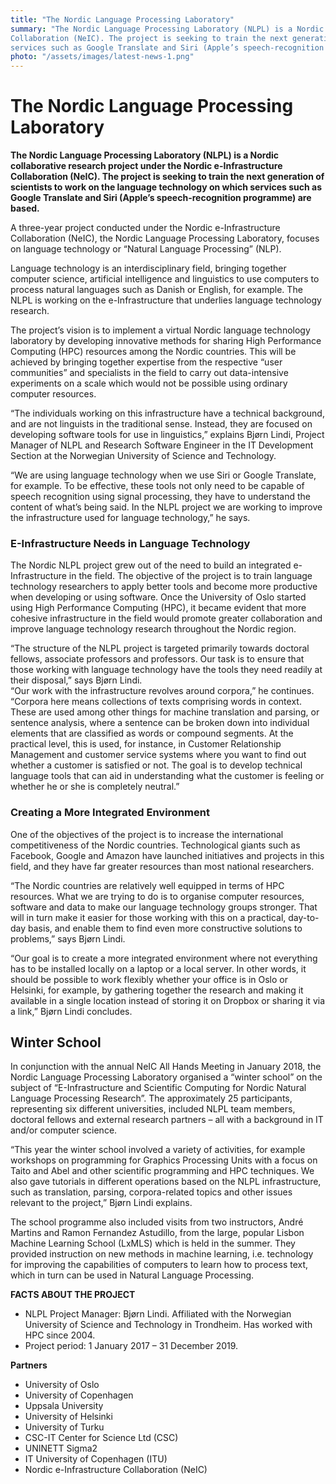 ```yaml
---
title: "The Nordic Language Processing Laboratory"
summary: "The Nordic Language Processing Laboratory (NLPL) is a Nordic collaborative research project under the Nordic e-Infrastructure
Collaboration (NeIC). The project is seeking to train the next generation of scientists to work on the language technology on which
services such as Google Translate and Siri (Apple’s speech-recognition programme) are based."
photo: "/assets/images/latest-news-1.png"
---
```


The Nordic Language Processing Laboratory
===============================

**The Nordic Language Processing Laboratory (NLPL) is a Nordic collaborative research project under the Nordic e-Infrastructure
Collaboration (NeIC). The project is seeking to train the next generation of scientists to work on the language technology on which
services such as Google Translate and Siri (Apple’s speech-recognition programme) are based.**

A three-year project conducted under the Nordic e-Infrastructure Collaboration (NeIC), the Nordic Language Processing Laboratory, 
focuses on language technology or “Natural Language Processing” (NLP). 

Language technology is an interdisciplinary field, bringing together computer science, artificial intelligence and linguistics to use
computers to process natural languages such as Danish or English, for example. The NLPL is working on the e-Infrastructure that underlies
language technology research.  

The project’s vision is to implement a virtual Nordic language technology laboratory by developing innovative methods for sharing High
Performance Computing (HPC) resources among the Nordic countries. This will be achieved by bringing together expertise from the respective
“user communities” and specialists in the field to carry out data-intensive experiments on a scale which would not be possible using 
ordinary computer resources. 

“The individuals working on this infrastructure have a technical background, and are not linguists in the traditional sense. Instead, they
are focused on developing software tools for use in linguistics,” explains Bjørn Lindi, Project Manager of NLPL and Research Software
Engineer in the IT Development Section at the Norwegian University of Science and Technology. 

“We are using language technology when we use Siri or Google Translate, for example. To be effective, these tools not only need to be
capable of speech recognition using signal processing, they have to understand the content of what’s being said. In the NLPL project we are
working to improve the infrastructure used for language technology,” he says.

### E-Infrastructure Needs in Language Technology 

The Nordic NLPL project grew out of the need to build an integrated e-Infrastructure in the field. The objective of the project is to
train language technology researchers to apply better tools and become more productive when developing or using software. Once the
University of Oslo started using High Performance Computing (HPC), it became evident that more cohesive infrastructure in the field
would promote greater collaboration and improve language technology research throughout the Nordic region. 

“The structure of the NLPL project is targeted primarily towards doctoral fellows, associate professors and professors. Our task is to
ensure that those working with language technology have the tools they need readily at their disposal,” says Bjørn Lindi.  
“Our work with the infrastructure revolves around corpora,” he continues. “Corpora here means collections of texts comprising words in
context. These are used among other things for machine translation and parsing, or sentence analysis, where a sentence can be broken 
down into individual elements that are classified as words or compound segments. At the practical level, this is used, for instance, in 
Customer Relationship Management and customer service systems where you want to find out whether a customer is satisfied or not. The 
goal is to develop technical language tools that can aid in understanding what the customer is feeling or whether he or she is 
completely neutral.” 

### Creating a More Integrated Environment

One of the objectives of the project is to increase the international competitiveness of the Nordic countries. Technological giants such
as Facebook, Google and Amazon have launched initiatives and projects in this field, and they have far greater resources than most
national researchers. 

“The Nordic countries are relatively well equipped in terms of HPC resources. What we are trying to do is to organise computer
resources, software and data to make our language technology groups stronger. That will in turn make it easier for those working with
this on a practical, day-to-day basis, and enable them to find even more constructive solutions to problems,” says Bjørn Lindi.

“Our goal is to create a more integrated environment where not everything has to be installed locally on a laptop or a local server. In
other words, it should be possible to work flexibly whether your office is in Oslo or Helsinki, for example, by gathering together the 
research and making it available in a single location instead of storing it on Dropbox or sharing it via a link,” Bjørn Lindi concludes.

## Winter School

In conjunction with the annual NeIC All Hands Meeting in January 2018, the Nordic Language Processing Laboratory organised a “winter 
school” on the subject of “E-Infrastructure and Scientific Computing for Nordic Natural Language Processing Research”. The approximately
25 participants, representing six different universities, included NLPL team members, doctoral fellows and external research partners –
all with a background in IT and/or computer science. 

“This year the winter school involved a variety of activities, for example workshops on programming for Graphics Processing Units with a
focus on Taito and Abel and other scientific programming and HPC techniques. We also gave tutorials in different operations based on the
NLPL infrastructure, such as translation, parsing, corpora-related topics and other issues relevant to the project,” Bjørn Lindi 
explains. 

The school programme also included visits from two instructors, André Martins and Ramon Fernandez Astudillo, from the large, popular
Lisbon Machine Learning School (LxMLS) which is held in the summer.  They provided instruction on new methods in machine learning, i.e.
technology for improving the capabilities of computers to learn how to process text, which in turn can be used in Natural Language
Processing. 

**FACTS ABOUT THE PROJECT**
- NLPL Project Manager: Bjørn Lindi. Affiliated with the Norwegian University of Science and Technology in Trondheim. Has worked with
HPC since 2004. 
- Project period: 1 January 2017 – 31 December 2019. 


**Partners**
- University of Oslo
- University of Copenhagen 
- Uppsala University 
- University of Helsinki
- University of Turku
- CSC-IT Center for Science Ltd (CSC)
- UNINETT Sigma2 
- IT University of Copenhagen (ITU)
- Nordic e-Infrastructure Collaboration (NeIC)
